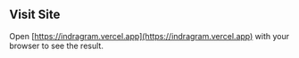 ## Visit Site

Open [https://indragram.vercel.app](https://indragram.vercel.app) with your browser to see the result.
